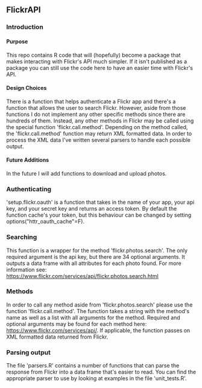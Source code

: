 ## FlickrAPI

### Introduction

#### Purpose
This repo contains R code that will (hopefully) become a package that makes interacting with Flickr's API much simpler. If it isn't published as a package you can still use the code here to have an easier time with Flickr's API.

#### Design Choices
There is a function that helps authenticate a Flickr app and there's a function that allows the user to search Flickr. However, aside from those functions I do not implement any other specific methods since there are hundreds of them. Instead, any other methods in Flickr may be called using the special function 'flickr.call.method'. Depending on the method called, the 'flickr.call.method' function may return XML formatted data. In order to process the XML data I've written several parsers to handle each possible output.

#### Future Additions
In the future I will add functions to download and upload photos.


### Authenticating

'setup.flickr.oauth' is a function that takes in the name of your app, your api key, and your secret key and returns an access token. By default the function cache's your token, but this behaviour can be changed by setting options("httr_oauth_cache"=F).


### Searching

This function is a wrapper for the method 'flickr.photos.search'. The only required argument is the api key, but there are 34 optional arguments. It outputs a data frame with all attributes for each photo found. For more information see: https://www.flickr.com/services/api/flickr.photos.search.html


### Methods

In order to call any method aside from 'flickr.photos.search' please use the function 'flickr.call.method'. The function takes a string with the method's name as well as a list with all arguments for the method. Required and optional arguments may be found for each method here: https://www.flickr.com/services/api/. If applicable, the function passes on XML formatted data returned from Flickr.


### Parsing output

The file 'parsers.R' contains a number of functions that can parse the response from Flickr into a data frame that's easier to read. You can find the appropriate parser to use by looking at examples in the file 'unit_tests.R'.
